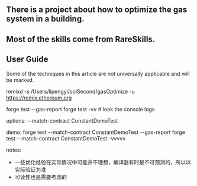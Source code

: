 ## There is a project about how to optimize the gas system in a building.
## Most of the skills come from RareSkills.


## User Guide
Some of the techniques in this article are not universally applicable and will be marked.

remixd -s /Users/lipengyi/solSecond/gasOptimize -u https://remix.ethereum.org


forge test --gas-report
forge test -vv    # look the console logs

options:
--match-contract ConstantDemoTest

demo:
forge test --match-contract ConstantDemoTest --gas-report
forge test --match-contract ConstantDemoTest -vvvvv



notes:
- 一些优化经验在实际情况中可能并不理想，编译器有时是不可预测的，所以以实际验证为准
- 可读性也是需要考虑的